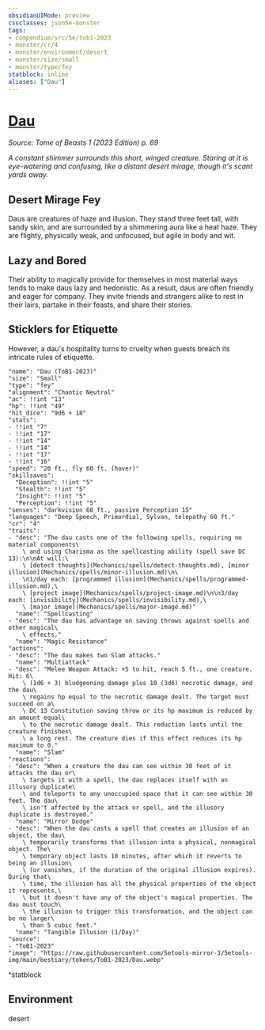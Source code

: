 ```yaml
---
obsidianUIMode: preview
cssclasses: json5e-monster
tags:
- compendium/src/5e/tob1-2023
- monster/cr/4
- monster/environment/desert
- monster/size/small
- monster/type/fey
statblock: inline
aliases: ["Dau"]
---
```

# [Dau](Mechanics\bestiary\fey/dau-tob1-2023.md)
*Source: Tome of Beasts 1 (2023 Edition) p. 69*  

*A constant shimmer surrounds this short, winged creature. Staring at it is eye-watering and confusing, like a distant desert mirage, though it's scant yards away.*

## Desert Mirage Fey

Daus are creatures of haze and illusion. They stand three feet tall, with sandy skin, and are surrounded by a shimmering aura like a heat haze. They are flighty, physically weak, and unfocused, but agile in body and wit.

## Lazy and Bored

Their ability to magically provide for themselves in most material ways tends to make daus lazy and hedonistic. As a result, daus are often friendly and eager for company. They invite friends and strangers alike to rest in their lairs, partake in their feasts, and share their stories.

## Sticklers for Etiquette

However, a dau's hospitality turns to cruelty when guests breach its intricate rules of etiquette.

```statblock
"name": "Dau (ToB1-2023)"
"size": "Small"
"type": "fey"
"alignment": "Chaotic Neutral"
"ac": !!int "13"
"hp": !!int "49"
"hit_dice": "9d6 + 18"
"stats":
- !!int "7"
- !!int "17"
- !!int "14"
- !!int "14"
- !!int "17"
- !!int "16"
"speed": "20 ft., fly 60 ft. (hover)"
"skillsaves":
  "Deception": !!int "5"
  "Stealth": !!int "5"
  "Insight": !!int "5"
  "Perception": !!int "5"
"senses": "darkvision 60 ft., passive Perception 15"
"languages": "Deep Speech, Primordial, Sylvan, telepathy 60 ft."
"cr": "4"
"traits":
- "desc": "The dau casts one of the following spells, requiring no material components\
    \ and using Charisma as the spellcasting ability (spell save DC 13):\n\nAt will:\
    \ [detect thoughts](Mechanics/spells/detect-thoughts.md), [minor illusion](Mechanics/spells/minor-illusion.md)\n\
    \n1/day each: [programmed illusion](Mechanics/spells/programmed-illusion.md),\
    \ [project image](Mechanics/spells/project-image.md)\n\n3/day each: [invisibility](Mechanics/spells/invisibility.md),\
    \ [major image](Mechanics/spells/major-image.md)"
  "name": "Spellcasting"
- "desc": "The dau has advantage on saving throws against spells and other magical\
    \ effects."
  "name": "Magic Resistance"
"actions":
- "desc": "The dau makes two Slam attacks."
  "name": "Multiattack"
- "desc": "Melee Weapon Attack: +5 to hit, reach 5 ft., one creature. Hit: 6\
    \ (1d6 + 3) bludgeoning damage plus 10 (3d6) necrotic damage, and the dau\
    \ regains hp equal to the necrotic damage dealt. The target must succeed on a\
    \ DC 13 Constitution saving throw or its hp maximum is reduced by an amount equal\
    \ to the necrotic damage dealt. This reduction lasts until the creature finishes\
    \ a long rest. The creature dies if this effect reduces its hp maximum to 0."
  "name": "Slam"
"reactions":
- "desc": "When a creature the dau can see within 30 feet of it attacks the dau or\
    \ targets it with a spell, the dau replaces itself with an illusory duplicate\
    \ and teleports to any unoccupied space that it can see within 30 feet. The dau\
    \ isn't affected by the attack or spell, and the illusory duplicate is destroyed."
  "name": "Mirror Dodge"
- "desc": "When the dau casts a spell that creates an illusion of an object, the dau\
    \ temporarily transforms that illusion into a physical, nonmagical object. The\
    \ temporary object lasts 10 minutes, after which it reverts to being an illusion\
    \ (or vanishes, if the duration of the original illusion expires). During that\
    \ time, the illusion has all the physical properties of the object it represents,\
    \ but it doesn't have any of the object's magical properties. The dau must touch\
    \ the illusion to trigger this transformation, and the object can be no larger\
    \ than 5 cubic feet."
  "name": "Tangible Illusion (1/Day)"
"source":
- "ToB1-2023"
"image": "https://raw.githubusercontent.com/5etools-mirror-3/5etools-img/main/bestiary/tokens/ToB1-2023/Dau.webp"
```
^statblock

## Environment

desert